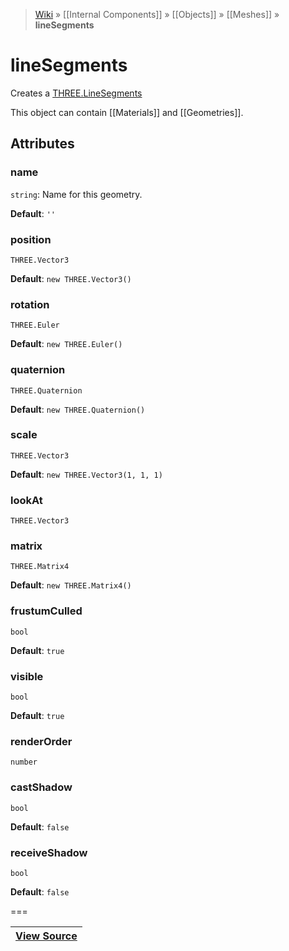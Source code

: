 > [Wiki](Home) » [[Internal Components]] » [[Objects]] » [[Meshes]] » **lineSegments**

# lineSegments

Creates a [THREE.LineSegments](https://threejs.org/docs/#api/objects/LineSegments)

This object can contain [[Materials]] and [[Geometries]].

## Attributes

### name
``` string ```: Name for this geometry.

**Default**: `''`

### position
``` THREE.Vector3 ```

**Default**: `new THREE.Vector3()`

### rotation
``` THREE.Euler ```

**Default**: `new THREE.Euler()`

### quaternion
``` THREE.Quaternion ```

**Default**: `new THREE.Quaternion()`

### scale
``` THREE.Vector3 ```

**Default**: `new THREE.Vector3(1, 1, 1)`

### lookAt
``` THREE.Vector3 ```

### matrix
``` THREE.Matrix4 ```

**Default**: `new THREE.Matrix4()`

### frustumCulled
``` bool ```

**Default**: `true`

### visible
``` bool ```

**Default**: `true`

### renderOrder
``` number ```

### castShadow
``` bool ```

**Default**: `false`

### receiveShadow
``` bool ```

**Default**: `false`

===

|**[View Source](../blob/master/src/lib/descriptors/Object/LineSegmentsDescriptor.js)**|
 ---|

